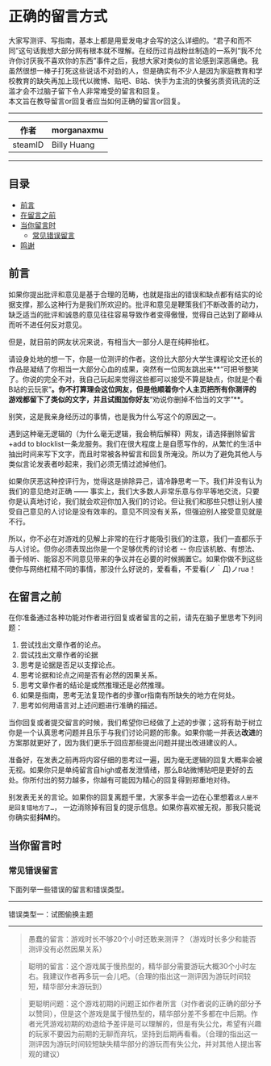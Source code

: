 正确的留言方式
===========================
大家写测评、写指南，基本上都是用爱发电才会写的这么详细的。“君子和而不同”这句话我想大部分网有根本就不理解。在经历过肖战粉丝制造的一系列“我不允许你讨厌我不喜欢你的东西”事件之后，我想大家对类似的言论感到深恶痛绝。我虽然很想一棒子打死这些说话不对劲的人，但是确实有不少人是因为家庭教育和学校教育的缺失再加上现代以微博、贴吧、B站、快手为主流的快餐劣质资讯流的泛滥才会不过脑子留下令人非常难受的留言和回复。<br>
本文旨在教导留言or回复者应当如何正确的留言or回复。<br>

****
|作者|morganaxmu|
|---|---|
|steamID|Billy Huang|

****


## 目录
  * [前言](#前言)
  * [在留言之前](#在留言之前)
  * [当你留言时](#当你留言时)
    * [常见错误留言](#常见错误留言)
  * [鸣谢](#鸣谢)

## 前言

如果你提出批评和意见是基于合理的范畴，也就是指出的错误和缺点都有结实的论据支撑，那么这种行为是我们所欢迎的。批评和意见是鞭策我们不断改善的动力，缺乏适当的批评和诚恳的意见往往容易导致作者变得傲慢，觉得自己达到了巅峰从而听不进任何反对意见。

但是，就目前的网友状况来说，有相当大一部分人是在纯粹抬杠。

请设身处地的想一下，你是一位测评的作者。这份比大部分大学生课程论文还长的作品是凝结了你相当一大部分心血的成果，突然有一位网友跳出来**“可把爷整笑了。你说的完全不对，我自己玩起来觉得这些都可以接受不算是缺点，你就是个看B站的云玩家”**。你不打算理会这位网友，但是他顺着你个人主页把所有你测评的游戏都留下了类似的文字，并且试图加你好友**“劝说你删掉不恰当的文字”**。

别笑，这是我亲身经历过的事情，也是我为什么写这个的原因之一。

遇到这种毫无逻辑的（为什么毫无逻辑，我会稍后解释）网友，请选择删除留言+add to blocklist一条龙服务。我们在很大程度上是自愿写作的，从繁忙的生活中抽出时间来写下文字，而且时常被各种留言和回复所淹没。所以为了避免其他人与类似言论发表者吵起来，我们必须无情过滤掉他们。

如果你厌恶这种控评行为，觉得这是排除异己，请冷静思考一下。我们并没有认为我们的意见绝对正确 —— 事实上，我们大多数人非常乐意与你平等地交流，只要你是认真地讨论，我们就会欢迎你加入我们的讨论。但让我们和那些只想让别人接受自己意见的人讨论是没有效率的。意见不同没有关系，但强迫别人接受意见就是不行。

所以，你不必在对游戏的见解上非常的在行才能吸引我们的注意，我们一直都乐于与人讨论。但你必须表现出你是一个足够优秀的讨论者 -- 你应该机敏、有想法、善于倾听、能容忍不同意见带来的争议并在必要的时候搁置它。如果你做不到这些使你与网络杠精不同的事情，那没什么好说的，爱看看，不爱看(ノ｀Д)ノrua！

## 在留言之前

在你准备通过各种功能对作者进行回复或者留言的之前，请先在脑子里思考下列问题：

  1. 尝试找出文章作者的论点。
  2. 尝试找出文章作者的论据
  3. 思考是论据是否足以支撑论点。
  4. 思考论据和论点之间是否有必然的因果关系。
  5. 思考文章作者的结论是或然推理还是必然推理。
  6. 如果是指南，思考无法复现作者的步骤or指南有所缺失的地方在何处。
  7. 思考如何用语言对上述问题进行准确的描述。

当你回复或者提交留言的时候，我们希望你已经做了上述的步骤；这将有助于树立你是一个认真思考问题并且乐于与我们讨论问题的形象。如果你能一并表达**改进**的方案那就更好了，因为我们更乐于回应那些提出问题并提出改进建议的人。

准备好，在发表之前再将内容仔细的思考过一遍，因为毫无逻辑的回复大概率会被无视。如果你只是单纯留言自high或者发泄情绪，那么B站微博贴吧是更好的去处。你所付出的努力越多，你越有可能因为精心的回复得到郑重地对待。

别发表无关的言论。如果你的回复离题千里，大家多半会一边在心里想着`这人是不是回复错地方了…`， 一边消除掉有回复的提示信息。如果你喜欢被无视，那我只能说你确实挺**抖M**的。

## 当你留言时

### 常见错误留言

下面列举一些错误的留言和错误类型。
****
错误类型一：试图偷换主题
****

> 愚蠢的留言：游戏时长不够20个小时还敢来测评？（游戏时长多少和能否测评没有必然因果关系）

> 聪明的留言：这个游戏属于慢热型的，精华部分需要游玩大概30个小时左右。我建议作者再多玩一会儿吧。（合理的指出这一测评因为游玩时间较短，精华部分未游玩到）

> 更聪明问题：这个游戏初期的问题正如作者所言（对作者说的正确的部分予以赞同），但是这个游戏是属于慢热型的，精华部分差不多都在中后期。作者光凭游戏初期的劝退给予差评是可以理解的，但是有失公允，希望有兴趣的玩家不要因为前期的无聊而弃坑，坚持到后期再看看。（合理的指出这一测评因为游玩时间较短缺失精华部分的游玩而有失公允，并对其他人提出客观的建议）
